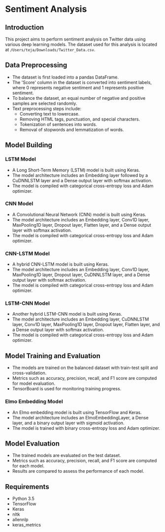 # Sentiment Analysis

## Introduction

This project aims to perform sentiment analysis on Twitter data using various deep learning models. The dataset used for this analysis is located at `/Users/teja/Downloads/Twitter_Data.csv`.

## Data Preprocessing

- The dataset is first loaded into a pandas DataFrame.
- The 'Score' column in the dataset is converted into sentiment labels, where 0 represents negative sentiment and 1 represents positive sentiment.
- To balance the dataset, an equal number of negative and positive samples are selected randomly.
- Text preprocessing steps include:
  - Converting text to lowercase.
  - Removing HTML tags, punctuation, and special characters.
  - Tokenization of sentences into words.
  - Removal of stopwords and lemmatization of words.

## Model Building

### LSTM Model

- A Long Short-Term Memory (LSTM) model is built using Keras.
- The model architecture includes an Embedding layer followed by a CuDNNLSTM layer and a Dense output layer with softmax activation.
- The model is compiled with categorical cross-entropy loss and Adam optimizer.

### CNN Model

- A Convolutional Neural Network (CNN) model is built using Keras.
- The model architecture includes an Embedding layer, Conv1D layer, MaxPooling1D layer, Dropout layer, Flatten layer, and a Dense output layer with softmax activation.
- The model is compiled with categorical cross-entropy loss and Adam optimizer.

### CNN-LSTM Model

- A hybrid CNN-LSTM model is built using Keras.
- The model architecture includes an Embedding layer, Conv1D layer, MaxPooling1D layer, Dropout layer, CuDNNLSTM layer, and a Dense output layer with softmax activation.
- The model is compiled with categorical cross-entropy loss and Adam optimizer.

### LSTM-CNN Model

- Another hybrid LSTM-CNN model is built using Keras.
- The model architecture includes an Embedding layer, CuDNNLSTM layer, Conv1D layer, MaxPooling1D layer, Dropout layer, Flatten layer, and a Dense output layer with softmax activation.
- The model is compiled with categorical cross-entropy loss and Adam optimizer.

## Model Training and Evaluation

- The models are trained on the balanced dataset with train-test split and cross-validation.
- Metrics such as accuracy, precision, recall, and F1 score are computed for model evaluation.
- TensorBoard is used for monitoring training progress.

### Elmo Embedding Model

- An Elmo embedding model is built using TensorFlow and Keras.
- The model architecture includes an ElmoEmbeddingLayer, a Dense layer, and a binary output layer with sigmoid activation.
- The model is trained with binary cross-entropy loss and Adam optimizer.

## Model Evaluation

- The trained models are evaluated on the test dataset.
- Metrics such as accuracy, precision, recall, and F1 score are computed for each model.
- Results are compared to assess the performance of each model.

## Requirements

- Python 3.5
- TensorFlow
- Keras
- nltk
- allennlp
- keras_metrics
